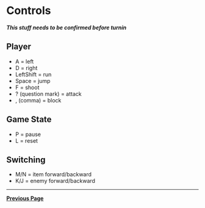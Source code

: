 # Controls
***This stuff needs to be confirmed before turnin***
## Player  
  - A = left
  - D = right
  - LeftShift = run
  - Space = jump
  - F = shoot
  - ? (question mark) = attack
  - , (comma) = block

## Game State
  - P = pause
  - L = reset

## Switching
  - M/N = item forward/backward
  - K/J = enemy forward/backward

---

[**Previous Page**](README.md)